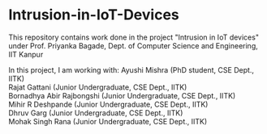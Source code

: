 # Intrusion-in-IoT-Devices

This repository contains work done in the project "Intrusion in IoT devices" under Prof. Priyanka Bagade, Dept. of Computer Science and Engineering, IIT Kanpur

In this project, I am working with:
Ayushi Mishra (PhD student, CSE Dept., IITK)  
Rajat Gattani (Junior Undergraduate, CSE Dept., IITK)  
Bornadhya Abir Rajbongshi (Junior Undergraduate, CSE Dept., IITK)  
Mihir R Deshpande (Junior Undergraduate, CSE Dept., IITK)  
Dhruv Garg (Junior Undergraduate, CSE Dept., IITK)  
Mohak Singh Rana (Junior Undergraduate, CSE Dept., IITK)
